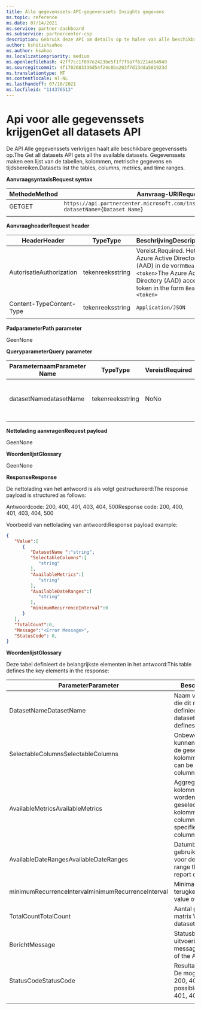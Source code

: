```yaml
---
title: Alle gegevenssets-API-gegevenssets Insights gegevens
ms.topic: reference
ms.date: 07/14/2021
ms.service: partner-dashboard
ms.subservice: partnercenter-csp
description: Gebruik deze API om details op te halen van alle beschikbare gegevenssets in Partner Center inzichten.
author: kshitishsahoo
ms.author: ksahoo
ms.localizationpriority: medium
ms.openlocfilehash: 42ff7cc1f097e2423be5f1f7f9a7f62214d64949
ms.sourcegitcommit: 4f1702683336d54f24c0ba283f7d13dda581923d
ms.translationtype: MT
ms.contentlocale: nl-NL
ms.lasthandoff: 07/16/2021
ms.locfileid: "114376513"
---
```

# <a name="get-all-datasets-api"></a><span data-ttu-id="b31b9-103">Api voor alle gegevenssets krijgen</span><span class="sxs-lookup"><span data-stu-id="b31b9-103">Get all datasets API</span></span>

<span data-ttu-id="b31b9-104">De API Alle gegevenssets verkrijgen haalt alle beschikbare gegevenssets op.</span><span class="sxs-lookup"><span data-stu-id="b31b9-104">The Get all datasets API gets all the available datasets.</span></span> <span data-ttu-id="b31b9-105">Gegevenssets maken een lijst van de tabellen, kolommen, metrische gegevens en tijdsbereiken.</span><span class="sxs-lookup"><span data-stu-id="b31b9-105">Datasets list the tables, columns, metrics, and time ranges.</span></span>

<span data-ttu-id="b31b9-106">**Aanvraagsyntaxis**</span><span class="sxs-lookup"><span data-stu-id="b31b9-106">**Request syntax**</span></span>

|    <span data-ttu-id="b31b9-107">Methode</span><span class="sxs-lookup"><span data-stu-id="b31b9-107">Method</span></span>    |    <span data-ttu-id="b31b9-108">Aanvraag-URI</span><span class="sxs-lookup"><span data-stu-id="b31b9-108">Request URI</span></span>    |
|    ----    |    ----    |
|    <span data-ttu-id="b31b9-109">GET</span><span class="sxs-lookup"><span data-stu-id="b31b9-109">GET</span></span>    |    `https://api.partnercenter.microsoft.com/insights/v1/mpn/ScheduledDataset?datasetName={Dataset Name}`     |
|        |        |

<span data-ttu-id="b31b9-110">**Aanvraagheader**</span><span class="sxs-lookup"><span data-stu-id="b31b9-110">**Request header**</span></span>

|    <span data-ttu-id="b31b9-111">Header</span><span class="sxs-lookup"><span data-stu-id="b31b9-111">Header</span></span>    |    <span data-ttu-id="b31b9-112">Type</span><span class="sxs-lookup"><span data-stu-id="b31b9-112">Type</span></span>    |    <span data-ttu-id="b31b9-113">Beschrijving</span><span class="sxs-lookup"><span data-stu-id="b31b9-113">Description</span></span>    |
|    ----    |    ----    |    ----    |
|    <span data-ttu-id="b31b9-114">Autorisatie</span><span class="sxs-lookup"><span data-stu-id="b31b9-114">Authorization</span></span>    |    <span data-ttu-id="b31b9-115">tekenreeks</span><span class="sxs-lookup"><span data-stu-id="b31b9-115">string</span></span>    |    <span data-ttu-id="b31b9-116">Vereist.</span><span class="sxs-lookup"><span data-stu-id="b31b9-116">Required.</span></span> <span data-ttu-id="b31b9-117">Het Azure Active Directory (AAD) in de vorm`Bearer <token>`</span><span class="sxs-lookup"><span data-stu-id="b31b9-117">The Azure Active Directory (AAD) access token in the form `Bearer <token>`</span></span>    |
|    <span data-ttu-id="b31b9-118">Content-Type</span><span class="sxs-lookup"><span data-stu-id="b31b9-118">Content-Type</span></span>    |    <span data-ttu-id="b31b9-119">tekenreeks</span><span class="sxs-lookup"><span data-stu-id="b31b9-119">string</span></span>    |    `Application/JSON`    |
|        |        |        |

<span data-ttu-id="b31b9-120">**Padparameter**</span><span class="sxs-lookup"><span data-stu-id="b31b9-120">**Path parameter**</span></span>

<span data-ttu-id="b31b9-121">Geen</span><span class="sxs-lookup"><span data-stu-id="b31b9-121">None</span></span>

<span data-ttu-id="b31b9-122">**Queryparameter**</span><span class="sxs-lookup"><span data-stu-id="b31b9-122">**Query parameter**</span></span>

|    <span data-ttu-id="b31b9-123">Parameternaam</span><span class="sxs-lookup"><span data-stu-id="b31b9-123">Parameter Name</span></span>    |    <span data-ttu-id="b31b9-124">Type</span><span class="sxs-lookup"><span data-stu-id="b31b9-124">Type</span></span>    |    <span data-ttu-id="b31b9-125">Vereist</span><span class="sxs-lookup"><span data-stu-id="b31b9-125">Required</span></span>    |    <span data-ttu-id="b31b9-126">Beschrijving</span><span class="sxs-lookup"><span data-stu-id="b31b9-126">Description</span></span>    |
|    ----    |    ----    |    ----    |    ----    |
|    <span data-ttu-id="b31b9-127">datasetName</span><span class="sxs-lookup"><span data-stu-id="b31b9-127">datasetName</span></span>    |    <span data-ttu-id="b31b9-128">tekenreeks</span><span class="sxs-lookup"><span data-stu-id="b31b9-128">string</span></span>    |    <span data-ttu-id="b31b9-129">No</span><span class="sxs-lookup"><span data-stu-id="b31b9-129">No</span></span>    |    <span data-ttu-id="b31b9-130">Filteren om details van slechts één gegevensset op te halen</span><span class="sxs-lookup"><span data-stu-id="b31b9-130">Filter to get details of only one dataset</span></span>    |
|        |        |        |        |

<span data-ttu-id="b31b9-131">**Nettolading aanvragen**</span><span class="sxs-lookup"><span data-stu-id="b31b9-131">**Request payload**</span></span>

<span data-ttu-id="b31b9-132">Geen</span><span class="sxs-lookup"><span data-stu-id="b31b9-132">None</span></span>

<span data-ttu-id="b31b9-133">**Woordenlijst**</span><span class="sxs-lookup"><span data-stu-id="b31b9-133">**Glossary**</span></span>

<span data-ttu-id="b31b9-134">Geen</span><span class="sxs-lookup"><span data-stu-id="b31b9-134">None</span></span>

<span data-ttu-id="b31b9-135">**Response**</span><span class="sxs-lookup"><span data-stu-id="b31b9-135">**Response**</span></span>

<span data-ttu-id="b31b9-136">De nettolading van het antwoord is als volgt gestructureerd:</span><span class="sxs-lookup"><span data-stu-id="b31b9-136">The response payload is structured as follows:</span></span>

<span data-ttu-id="b31b9-137">Antwoordcode: 200, 400, 401, 403, 404, 500</span><span class="sxs-lookup"><span data-stu-id="b31b9-137">Response code: 200, 400, 401, 403, 404, 500</span></span>

<span data-ttu-id="b31b9-138">Voorbeeld van nettolading van antwoord:</span><span class="sxs-lookup"><span data-stu-id="b31b9-138">Response payload example:</span></span>

```json
{ 
   "Value":[ 
      { 
         "DatasetName ":"string", 
         "SelectableColumns":[ 
            "string" 
         ], 
         "AvailableMetrics":[ 
            "string" 
         ], 
         "AvailableDateRanges":[ 
            "string" 
         ], 
         "minimumRecurrenceInterval":0 
      } 
   ], 
   "TotalCount":0, 
   "Message":"<Error Message>", 
   "StatusCode": 0, 
} 
```

<span data-ttu-id="b31b9-139">**Woordenlijst**</span><span class="sxs-lookup"><span data-stu-id="b31b9-139">**Glossary**</span></span>

<span data-ttu-id="b31b9-140">Deze tabel definieert de belangrijkste elementen in het antwoord:</span><span class="sxs-lookup"><span data-stu-id="b31b9-140">This table defines the key elements in the response:</span></span>

|    <span data-ttu-id="b31b9-141">Parameter</span><span class="sxs-lookup"><span data-stu-id="b31b9-141">Parameter</span></span>    |    <span data-ttu-id="b31b9-142">Beschrijving</span><span class="sxs-lookup"><span data-stu-id="b31b9-142">Description</span></span>    |
|    ----    |    ----    |
|    <span data-ttu-id="b31b9-143">DatasetName</span><span class="sxs-lookup"><span data-stu-id="b31b9-143">DatasetName</span></span>     |    <span data-ttu-id="b31b9-144">Naam van de gegevensset die dit matrixobject definieert</span><span class="sxs-lookup"><span data-stu-id="b31b9-144">Name of the dataset that this array object defines</span></span>     |
|    <span data-ttu-id="b31b9-145">SelectableColumns</span><span class="sxs-lookup"><span data-stu-id="b31b9-145">SelectableColumns</span></span>     |    <span data-ttu-id="b31b9-146">Onbewerkte kolommen die kunnen worden opgegeven in de geselecteerde kolommen</span><span class="sxs-lookup"><span data-stu-id="b31b9-146">Raw columns that can be specified in the select columns</span></span>     |
|    <span data-ttu-id="b31b9-147">AvailableMetrics</span><span class="sxs-lookup"><span data-stu-id="b31b9-147">AvailableMetrics</span></span>     |    <span data-ttu-id="b31b9-148">Aggregatie-/metrische kolomnamen die kunnen worden opgegeven in de geselecteerde kolommen</span><span class="sxs-lookup"><span data-stu-id="b31b9-148">Aggregation/metric column names that can be specified in the select columns</span></span>     |
|    <span data-ttu-id="b31b9-149">AvailableDateRanges</span><span class="sxs-lookup"><span data-stu-id="b31b9-149">AvailableDateRanges</span></span>     |    <span data-ttu-id="b31b9-150">Datumbereik dat kan worden gebruikt in rapportquery's voor de gegevensset</span><span class="sxs-lookup"><span data-stu-id="b31b9-150">Date range that can be used in report queries for the dataset</span></span>     |
|    <span data-ttu-id="b31b9-151">minimumRecurrenceInterval</span><span class="sxs-lookup"><span data-stu-id="b31b9-151">minimumRecurrenceInterval</span></span>     |    <span data-ttu-id="b31b9-152">Minimale waarde van terugkeerinterval</span><span class="sxs-lookup"><span data-stu-id="b31b9-152">Minimum value of Recurrence Interval</span></span>     |
|    <span data-ttu-id="b31b9-153">TotalCount</span><span class="sxs-lookup"><span data-stu-id="b31b9-153">TotalCount</span></span>     |    <span data-ttu-id="b31b9-154">Aantal gegevenssets in de matrix Waarde</span><span class="sxs-lookup"><span data-stu-id="b31b9-154">Number of datasets in the Value array</span></span>     |
|    <span data-ttu-id="b31b9-155">Bericht</span><span class="sxs-lookup"><span data-stu-id="b31b9-155">Message</span></span>     |    <span data-ttu-id="b31b9-156">Statusbericht van de uitvoering van de API</span><span class="sxs-lookup"><span data-stu-id="b31b9-156">Status message from the execution of the API</span></span>     |
|    <span data-ttu-id="b31b9-157">StatusCode</span><span class="sxs-lookup"><span data-stu-id="b31b9-157">StatusCode</span></span>     |    <span data-ttu-id="b31b9-158">Resultaatcode.</span><span class="sxs-lookup"><span data-stu-id="b31b9-158">Result Code.</span></span> <span data-ttu-id="b31b9-159">De mogelijke waarden zijn 200, 400, 401, 403, 500</span><span class="sxs-lookup"><span data-stu-id="b31b9-159">The possible values are 200, 400, 401, 403, 500</span></span>     |
|        |        |
